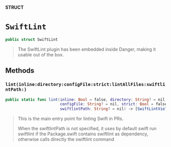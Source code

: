 **STRUCT**

# `SwiftLint`

```swift
public struct SwiftLint
```

> The SwiftLint plugin has been embedded inside Danger, making
> it usable out of the box.

## Methods
### `lint(inline:directory:configFile:strict:lintAllFiles:swiftlintPath:)`

```swift
public static func lint(inline: Bool = false, directory: String? = nil,
                        configFile: String? = nil, strict: Bool = false, lintAllFiles: Bool = false,
                        swiftlintPath: String? = nil) -> [SwiftLintViolation]
```

> This is the main entry point for linting Swift in PRs.
>
> When the swiftlintPath is not specified,
> it uses by default swift run swiftlint if the Package.swift contains swiftlint as dependency,
> otherwise calls directly the swiftlint command
